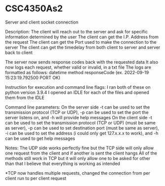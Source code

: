 # CSC4350As2
Server and client socket connection

Description:
The client will reach out to the server and ask for specific information determined by the user
The client can get the I.P. Address from the request 
The client can get the Port used to make the connection to the server
The client can get the timedelay from both client to server and server back to client

The server now sends response codes back with the requested data
It also now logs each request, whether valid or invalid, in a txt file
The logs are formatted as follows: datetime method responseCode (ex. 2022-09-19 15:23:19.792500	PORT	OK)

Instruction for execution and command line flags:
I ran both of these on python version 3.9.4
I opened an IDLE for each of the files and opened them from the IDLE

Command line parameters:
On the server side -t can be used to set the transmission protocol (TCP or UDP), -p can be used to set the port the server listens on, 
and -h will provide help messages
On the client side -t can be used to set the transmission protocol (TCP or UDP) (must be same as server), 
-p can be used to set destination port (must be same as server), -i can be used to set the address (i could only get 127.x.x.x to work),
and -h can be used to get help messages

Notes:
The UDP side works perfectly fine but the TCP side will only allow one request from the client and if another is sent the client hangs
All of the methods still work in TCP but it will only allow one to be asked for
other than that I believe that everything is working as intended

*TCP now handles multiple requests, changed the connection from per client run to per client request
